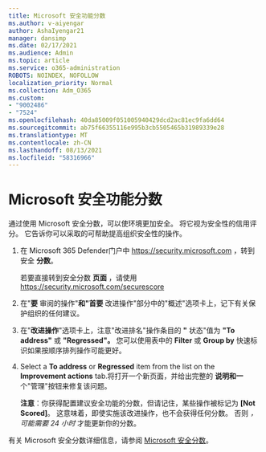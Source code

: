 ```yaml
---
title: Microsoft 安全功能分数
ms.author: v-aiyengar
author: AshaIyengar21
manager: dansimp
ms.date: 02/17/2021
ms.audience: Admin
ms.topic: article
ms.service: o365-administration
ROBOTS: NOINDEX, NOFOLLOW
localization_priority: Normal
ms.collection: Adm_O365
ms.custom:
- "9002486"
- "7524"
ms.openlocfilehash: 40da85009f051005940429dcd2ac81ec9fa6dd64
ms.sourcegitcommit: ab75f66355116e995b3cb5505465b31989339e28
ms.translationtype: MT
ms.contentlocale: zh-CN
ms.lasthandoff: 08/13/2021
ms.locfileid: "58316966"
---
```

# <a name="microsoft-secure-score"></a>Microsoft 安全功能分数

通过使用 Microsoft 安全分数，可以使环境更加安全。 将它视为安全性的信用评分。 它告诉你可以采取的可帮助提高组织安全性的操作。

1. 在 Microsoft 365 Defender门户中 <https://security.microsoft.com> ，转到安全 **分数**。

   若要直接转到安全分数 **页面** ，请使用 <https://security.microsoft.com/securescore>

2. 在"**要** 审阅的操作"**和"首要** 改进操作"部分中的"概述"选项卡上，记下有关保护组织的任何建议。

3. 在"**改进操作**"选项卡上，注意"改进排名"操作条目的 **"** 状态"值为 **"To address"** 或 **"Regressed"。** 您可以使用表中的 **Filter** 或 **Group by** 快速标识如果按顺序排列操作可能更好。

4. Select a **To address** or **Regressed** item from the list on the **Improvement actions** tab.将打开一个新页面，并给出完整的 **说明和一** 个"管理"按钮来修复该问题。

    **注意**：你获得配置建议安全功能的分数，但请记住，某些操作被标记为 **[Not Scored]**。 这意味着，即使实施该改进操作，也不会获得任何分数。 否则 *，可能需要 24 小时* 才能更新你的分数。

有关 Microsoft 安全分数详细信息，请参阅 [Microsoft 安全分数](https://docs.microsoft.com/microsoft-365/security/defender/microsoft-secure-score)。
